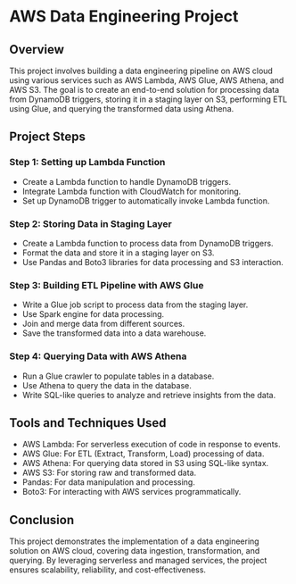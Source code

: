 # AWS Data Engineering Project

## Overview

This project involves building a data engineering pipeline on AWS cloud using various services such as AWS Lambda, AWS Glue, AWS Athena, and AWS S3. The goal is to create an end-to-end solution for processing data from DynamoDB triggers, storing it in a staging layer on S3, performing ETL using Glue, and querying the transformed data using Athena.

## Project Steps

### Step 1: Setting up Lambda Function

- Create a Lambda function to handle DynamoDB triggers.
- Integrate Lambda function with CloudWatch for monitoring.
- Set up DynamoDB trigger to automatically invoke Lambda function.

### Step 2: Storing Data in Staging Layer

- Create a Lambda function to process data from DynamoDB triggers.
- Format the data and store it in a staging layer on S3.
- Use Pandas and Boto3 libraries for data processing and S3 interaction.

### Step 3: Building ETL Pipeline with AWS Glue

- Write a Glue job script to process data from the staging layer.
- Use Spark engine for data processing.
- Join and merge data from different sources.
- Save the transformed data into a data warehouse.

### Step 4: Querying Data with AWS Athena

- Run a Glue crawler to populate tables in a database.
- Use Athena to query the data in the database.
- Write SQL-like queries to analyze and retrieve insights from the data.

## Tools and Techniques Used

- AWS Lambda: For serverless execution of code in response to events.
- AWS Glue: For ETL (Extract, Transform, Load) processing of data.
- AWS Athena: For querying data stored in S3 using SQL-like syntax.
- AWS S3: For storing raw and transformed data.
- Pandas: For data manipulation and processing.
- Boto3: For interacting with AWS services programmatically.

## Conclusion

This project demonstrates the implementation of a data engineering solution on AWS cloud, covering data ingestion, transformation, and querying. By leveraging serverless and managed services, the project ensures scalability, reliability, and cost-effectiveness.
